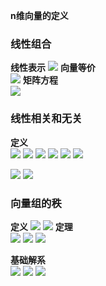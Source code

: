 **n维向量的定义**  



### 线性组合
**线性表示** 
![](../picture/线性表示.png)
**向量等价**  
![](../picture/线性相关.png)
**矩阵方程**  
![](../picture/线性组合与矩阵方程.png)

### 线性相关和无关
**定义**  
![](../picture/线性相关关.png)
![](../picture/线性相关推论1.png)
![](../picture/线性相关推论2.png)
![](../picture/线性相关推论3.png)
![](../picture/线性相关推论44.png)
![](../picture/线性相关推论4.png)

![](../picture/线性相关推论5.png)
![](../picture/线性无关证明.png)

### 向量组的秩
**定义** 
![](../picture/向量组的秩定义1.png)
![](../picture/向量组的秩定义2.png)
**定理**  
![](../picture/向量组的秩定理4.png)
![](../picture/向量组的秩定理5.png)
![](../picture/向量组的秩定理6.png)


**基础解系**  
![](../picture/基础解系推论.png)
![](../picture/基础解系推论1.png)
![](../picture/基础解系.png)
